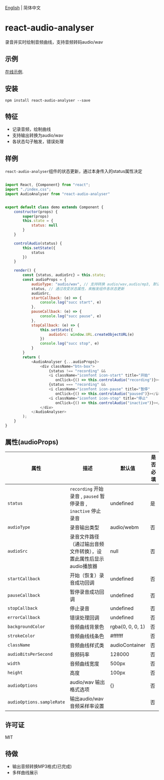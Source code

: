 [English](./README.md) | 简体中文
# react-audio-analyser

录音并实时绘制音频曲线，支持音频转码audio/wav

## 示例

[在线示例](https://jiwenjiang.github.io/).

## 安装

`npm install react-audio-analyser --save`

## 特征

- 记录音频，绘制曲线
- 支持输出转换为audio/wav
- 各状态勾子触发，错误处理

## 样例

`react-audio-analyser`组件的状态更新，通过本身传入的status属性决定

```js

import React, {Component} from "react";
import "./index.css";
import AudioAnalyser from "react-audio-analyser"


export default class demo extends Component {
    constructor(props) {
        super(props)
        this.state = {
            status: null
        }
    }

    controlAudio(status) {
        this.setState({
            status
        })
    }

    render() {
        const {status, audioSrc} = this.state;
        const audioProps = {
            audioType: "audio/wav", // 支持转换 audio/wav,audio/mp3, 默认 audio/webm
            status, // 通过改变状态属性，来触发组件各状态更新
            audioSrc,
            startCallback: (e) => {
                console.log("succ start", e)
            },
            pauseCallback: (e) => {
                console.log("succ pause", e)
            },
            stopCallback: (e) => {
                this.setState({
                    audioSrc: window.URL.createObjectURL(e)
                })
                console.log("succ stop", e)
            }
        }
        return (
            <AudioAnalyser {...audioProps}>
                <div className="btn-box">
                    {status !== "recording" &&
                    <i className="iconfont icon-start" title="开始"
                       onClick={() => this.controlAudio("recording")}></i>}
                    {status === "recording" &&
                    <i className="iconfont icon-pause" title="暂停"
                       onClick={() => this.controlAudio("paused")}></i>}
                    <i className="iconfont icon-stop" title="停止"
                       onClick={() => this.controlAudio("inactive")}></i>
                </div>
            </AudioAnalyser>
        );
    }
}

```
## 属性(audioProps)

属性   | 描述                                          | 默认值               |是否必填
-------------|------------------------------------------------------|-------------------------|------------
`status`     | `recording` 开始录音 , `paused` 暂停录音 , `inactive` 停止录音 | undefined               | 是
`audioType`       | 录音输出类型      | audio/webm | 否
`audioSrc`     | 录音文件路径（通过输出音频文件转换），设置此属性后显示audio播放器    | null    | 否
`startCallback`     | 开始（恢复）录音成功回调     |   undefined                 | 否
`pauseCallback`     | 暂停录音成功回调       |   undefined                 | 否
`stopCallback`     | 停止录音       |   undefined                 | 否
`errorCallback`     | 错误处理回调       |   undefined                 | 否
`backgroundColor`   | 音频曲线背景色       |   rgba(0, 0, 0, 1)                 | 否
`strokeColor`   | 音频曲线线条色       |  #ffffff                | 否
`className`   | 音频曲线样式类       |  audioContainer                | 否
`audioBitsPerSecond`   | 音频码率       |  128000                | 否
`width`   | 音频曲线宽度       |  500px                | 否
`height`   | 高度       |  100px                | 否
`audioOptions`   |  audio/wav 输出格式选项       |  {}              | 否
`audioOptions.sampleRate`   | 输出audio/wav 音频采样率设置       |              | 否


## 许可证

MIT

## 待做
- 输出音频转换MP3格式(已完成)
- 多样曲线展示
